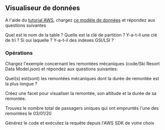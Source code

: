## Visualiseur de données

A l'aide du [tutorial AWS](https://docs.aws.amazon.com/fr_fr/amazondynamodb/latest/developerguide/workbench.Visualizer.AddData.html), chargez [ce modèle de données](https://github.com/aws-samples/nosql-workbench-for-amazon-dynamodb-new-model) et répondez aux questions suivantes

Quel est le nom de la table ?
Quelle est la clé de partition ?
Y-a-t-il une clé de tri ? Si oui laquelle ?
Y-a-t-il des indexes GSI/LSI ?

### Opérations

Chargez l'exemple concernant les remontées mécaniques (code/Ski Resort Data Model.json) et répondez aux questions suivantes:

Quel(s) est(sont) les remontées mécaniques dont la durée de remontée est la plus longue ?

Créez une facet pour visualiser la remontée, son altitude et la durée de sa remontée.

Trouvez le nombre total de passagers uniques qui ont empruntés l'une des remontées le 03/01/20

Générez le code et exécutez la requête depuis l'AWS SDK de votre choix
